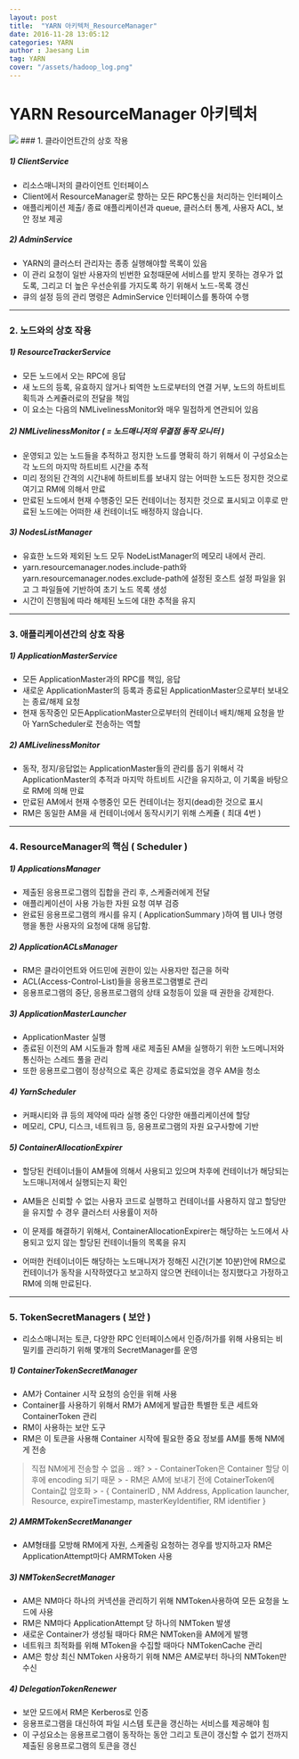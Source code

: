 ```yaml
---
layout: post
title:  "YARN 아키텍처_ResourceManager"
date: 2016-11-28 13:05:12
categories: YARN
author : Jaesang Lim
tag: YARN
cover: "/assets/hadoop_log.png"
---
```


# YARN ResourceManager 아키텍처 

<img src="https://user-images.githubusercontent.com/12586821/47788808-26a3e000-dd56-11e8-86e2-11a110216742.PNG"/>
### 1. 클라이언트간의 상호 작용

##### 1) ClientService

- 리소스매니저의 클라이언트 인터페이스
- Client에서 ResourceManager로 향하는 모든 RPC통신을 처리하는 인터페이스
- 애플리케이션 제출/ 종료 애플리케이션과 queue, 클러스터 통계, 사용자 ACL, 보안 정보 제공

##### 2) AdminService

- YARN의 클러스터 관리자는 종종 실행해야할 목록이 있음
- 이 관리 요청이 일반 사용자의 빈번한 요청때문에 서비스를 받지 못하는 경우가 없도록, 그리고 더 높은 우선순위를 가지도록 하기 위해서 노드-목록 갱신
- 큐의 설정 등의 관리 명령은 AdminService 인터페이스를 통하여 수행

<hr/>

### 2. 노드와의 상호 작용 

##### 1) ResourceTrackerService

- 모든 노드에서 오는 RPC에 응답
- 새 노드의 등록, 유효하지 않거나 퇴역한 노드로부터의 연결 거부, 노드의 하트비트 획득과 스케쥴러로의 전달을 책임
- 이 요소는 다음의 NMLivelinessMonitor와 매우 밀접하게 연관되어 있음


##### 2) NMLivelinessMonitor ( = 노드매니저의 무결점 동작 모니터 ) 

- 운영되고 있는 노드들을 추적하고 정지한 노드를 명확히 하기 위해서 이 구성요소는 각 노드의 마지막 하트비트 시간을 추적
- 미리 정의된 간격의 시간내에 하트비트를 보내지 않는 어떠한 노드든 정지한 것으로 여기고 RM에 의해서 만료
- 만료된 노드에서 현재 수행중인 모든 컨테이너는 정지한 것으로 표시되고 이후로 만료된 노드에는 어떠한 새 컨테이너도 배정하지 않습니다.


##### 3) NodesListManager

- 유효한 노드와 제외된 노드 모두 NodeListManager의 메모리 내에서 관리. 
- yarn.resourcemanager.nodes.include-path와 yarn.resourcemanager.nodes.exclude-path에 설정된 호스트 설정 파일을 읽고 그 파일들에 기반하여 초기 노드 목록 생성
- 시간이 진행됨에 따라 해제된 노드에 대한 추적을 유지


<hr/>

### 3. 애플리케이션간의 상호 작용

##### 1) ApplicationMasterService

- 모든 ApplicationMaster과의 RPC를 책임, 응답
- 새로운 ApplicationMaster의 등록과 종료된 ApplicationMaster으로부터 보내오는 종료/해제 요청
- 현재 동작중인 모든ApplicationMaster으로부터의 컨테이너 배치/해제 요청을 받아 YarnScheduler로 전송하는 역할


##### 2) AMLivelinessMonitor

- 동작, 정지/응답없는 ApplicationMaster들의 관리를 돕기 위해서 각 ApplicationMaster의 추적과 마지막 하트비트 시간을 유지하고, 이 기록을 바탕으로 RM에 의해 만료
- 만료된 AM에서 현재 수행중인 모든 컨테이너는 정지(dead)한 것으로 표시
- RM은 동일한 AM을 새 컨테이너에서 동작시키기 위해 스케쥴 ( 최대 4번 ) 

<hr/>

### 4. ResourceManager의 핵심 ( Scheduler )

##### 1) ApplicationsManager

- 제출된 응용프로그램의 집합을 관리 후, 스케줄러에게 전달
- 애플리케이션이 사용 가능한 자원 요청 여부 검증
- 완료된 응용프로그램의 캐시를 유지 ( ApplicationSummary )하여 웹 UI나 명령행을 통한 사용자의 요청에 대해 응답함.


##### 2) ApplicationACLsManager

- RM은 클라이언트와 어드민에 권한이 있는 사용자만 접근을 허락
- ACL(Access-Control-List)들을 응용프로그램별로 관리
- 응용프로그램의 중단, 응용프로그램의 상태 요청등이 있을 때 권한을 강제한다.


##### 3) ApplicationMasterLauncher

- ApplicationMaster 실행
- 종료된 이전의 AM 시도들과 함께 새로 제출된 AM을 실행하기 위한 노드메니저와 통신하는 스레드 풀을 관리
- 또한 응용프로그램이 정상적으로 혹은 강제로 종료되었을 경우 AM을 청소


##### 4) YarnScheduler

- 커패시티와 큐 등의 제약에 따라 실행 중인 다양한 애플리케이션에 할당
- 메모리, CPU, 디스크, 네트워크 등, 응용프로그램의 자원 요구사항에 기반


##### 5) ContainerAllocationExpirer

- 할당된 컨테이너들이 AM들에 의해서 사용되고 있으며 차후에 컨테이너가 해당되는 노드매니저에서 실행되는지 확인

- AM들은 신뢰할 수 없는 사용자 코드로 실행하고 컨테이너를 사용하지 않고 할당만을 유지할 수 경우 클러스터 사용률이 저하
- 이 문제를 해결하기 위해서, ContainerAllocationExpirer는 해당하는 노드에서 사용되고 있지 않는 할당된 컨테이너들의 목록을 유지

- 어떠한 컨테이너이든 해당하는 노드매니저가 정해진 시간(기본 10분)안에 RM으로 컨테이너가 동작을 시작하였다고 보고하지 않으면 컨테이너는 정지했다고 가정하고 RM에 의해 만료된다.


<hr/>

### 5. TokenSecretManagers ( 보안 )

- 리소스매니저는 토큰, 다양한 RPC 인터페이스에서 인증/허가를 위해 사용되는 비밀키를 관리하기 위해 몇개의 SecretManager를 운영


##### 1) ContainerTokenSecretManager

- AM가 Container 시작 요청의 승인을 위해 사용
- Container를 사용하기 위해서 RM가 AM에게 발급한 특별한 토큰 세트와 ContainerToken 관리
- RM이 사용하는 보안 도구
- RM은 이 토큰을 사용해 Container 시작에 필요한 중요 정보를 AM를 통해 NM에게 전송 
 > 직접 NM에게 전송할 수 없음 .. 왜? 
	> - ContainerToken은 Container 할당 이후에 encoding 되기 때문
	> - RM은 AM에 보내기 전에 CotainerToken에 Contain값 암호화
	> - { ContainerID , NM Address, Application launcher, Resource, expireTimestamp, masterKeyIdentifier, RM identifier }


##### 2) AMRMTokenSecretMananger

- AM형태를 모방해 RM에게 자원, 스케줄링 요청하는 경우를 방지하고자 RM은 ApplicationAttempt마다 AMRMToken 사용



##### 3) NMTokenSecretManager

- AM은 NM마다 하나의 커넥션을 관리하기 위해 NMToken사용하여 모든 요청을 노드에 사용
- RM은 NM마다 ApplicationAttempt 당 하나의 NMToken 발생
- 새로운 Container가 생성될 때마다 RM은 NMToken을 AM에게 발행
- 네트워크 최적화를 위해 MToken을 수집할 때마다 NMTokenCache 관리 
- AM은 항상 최신 NMToken 사용하기 위해 NM은 AM로부터 하나의 NMToken만 수신


##### 4) DelegationTokenRenewer

- 보안 모드에서 RM은 Kerberos로 인증
- 응용프로그램을 대신하여 파일 시스템 토큰을 갱신하는 서비스를 제공해야 힘
- 이 구성요소는 응용프로그램이 동작하는 동안 그리고 토큰이 갱신할 수 없기 전까지 제출된 응용프로그램의 토큰을 갱신

